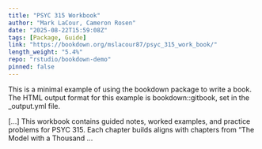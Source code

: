 ```yaml
---
title: "PSYC 315 Workbook"
author: "Mark LaCour, Cameron Rosen"
date: "2025-08-22T15:59:08Z"
tags: [Package, Guide]
link: "https://bookdown.org/mslacour87/psyc_315_work_book/"
length_weight: "5.4%"
repo: "rstudio/bookdown-demo"
pinned: false
---
```


<p>This is a minimal example of using the bookdown package to write a book.
The HTML output format for this example is bookdown::gitbook,
set in the _output.yml file.</p> [...] This workbook contains guided notes, worked examples, and practice problems for PSYC 315. Each chapter builds aligns with chapters from “The Model with a Thousand ...
